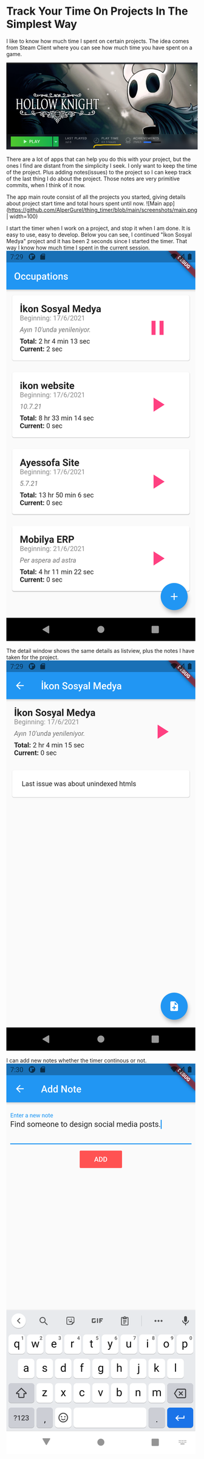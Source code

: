 # Track Your Time On Projects In The Simplest Way

I like to know how much time I spent on certain projects. 
The idea comes from Steam Client where you can see how much time you have spent on a game.

![Steam statistics](https://github.com/AlperGurel/thing_timer/blob/main/screenshots/steam.png)

There are a lot of apps that can help you do this with your project, but the ones I find are distant from the simplicity I seek.
I only want to keep the time of the project. Plus adding notes(issues) to the project so I can keep track of the last thing I do about the project.
Those notes are very primitive commits, when I think of it now.

The app main route consist of all the projects you started, giving details about project start time and total hours spent until now. 
![Main app](https://github.com/AlperGurel/thing_timer/blob/main/screenshots/main.png | width=100)

I start the timer when I work on a project, and stop it when I am done. It is easy to use, easy to develop.
Below you can see, I continued "İkon Sosyal Medya" project and it has been 2 seconds since I started the timer. 
That way I know how much time I spent in the current session.
![Main app](https://github.com/AlperGurel/thing_timer/blob/main/screenshots/main_time_tracking.png)

The detail window shows the same details as listview, plus the notes I have taken for the project.
![Main app](https://github.com/AlperGurel/thing_timer/blob/main/screenshots/detail.png)

I can add new notes whether the timer continous or not.
![Main app](https://github.com/AlperGurel/thing_timer/blob/main/screenshots/new_note.png)

